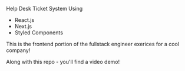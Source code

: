 Help Desk Ticket System
Using
- React.js
- Next.js
- Styled Components

This is the frontend portion of the fullstack engineer exerices for a cool company!

Along with this repo - you'll find a video demo! 
